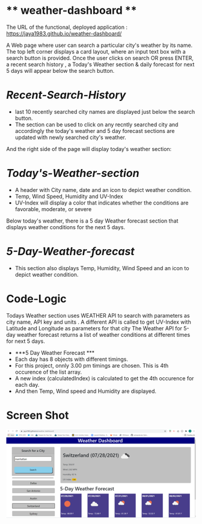 # ** weather-dashboard **
The URL of the functional, deployed application : https://jaya1983.github.io/weather-dashboard/

A Web page where user can search a particular city's weather by its name.
The top left corner displays a card layout, where an input text box with a search button is provided.
Once the user clicks on search OR press ENTER,  a recent search history , a Today's Weather section &  daily forecast for next 5 days will appear below the search button.

# ***Recent-Search-History***
- last 10 recently searched city names are displayed just below the search button.
- The section can be used to click on any recntly searched city and accordingly the today's weather and 5 day forecast sections are updated    with newly searched city's weather.

And the right side of the page will display today's weather section:
# ***Today's-Weather-section***
- A header with City name, date and an icon to depict weather condition.
- Temp, Wind Speed, Humidity and UV-Index 
- UV-Index will display a color that indicates whether the conditions are favorable, moderate, or severe

Below today's weather, there is a 5 day Weather forecast section that displays weather conditions for the next 5  days.
# ***5-Day-Weather-forecast***
- This section also displays Temp, Humidity, Wind Speed and an icon to depict weather condition.

# Code-Logic
Todays Weather section uses WEATHER API to search with parameters as city name, API key and units .
A different API is called to get UV-Index with Latitude and Longitude as parameters for that city
The Weather API for 5-day weather forecast returns a list of weather conditions at different times for next 5 days.
- ***5 Day Weather Forecast ***
 - Each day has 8 objects with different timings.
 - For this project, onnly 3.00 pm timings are chosen. This is 4th occurence of the list array.
 - A new index (calculatedIndex) is calculated to get the 4th occurence for each day.
 - And then Temp, Wind speed and Humidity are displayed. 


# Screen Shot


![Capture](Capture.PNG)
